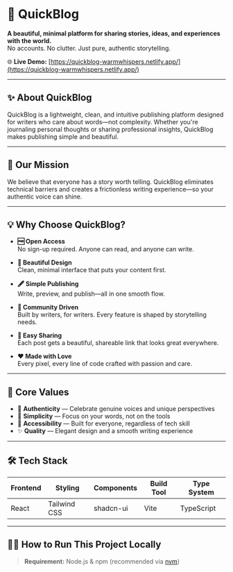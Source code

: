 # 🚀 QuickBlog

**A beautiful, minimal platform for sharing stories, ideas, and experiences with the world.**  
No accounts. No clutter. Just pure, authentic storytelling.

🌐 **Live Demo:** [https://quickblog-warmwhispers.netlify.app/](https://quickblog-warmwhispers.netlify.app/)

---

## ✨ About QuickBlog

QuickBlog is a lightweight, clean, and intuitive publishing platform designed for writers who care about words—not complexity. Whether you're journaling personal thoughts or sharing professional insights, QuickBlog makes publishing simple and beautiful.

---

## 🎯 Our Mission

We believe that everyone has a story worth telling. QuickBlog eliminates technical barriers and creates a frictionless writing experience—so your authentic voice can shine.

---

## 💡 Why Choose QuickBlog?

- **🆓 Open Access**  
  No sign-up required. Anyone can read, and anyone can write.

- **🎨 Beautiful Design**  
  Clean, minimal interface that puts your content first.

- **🖋️ Simple Publishing**  
  Write, preview, and publish—all in one smooth flow.

- **👥 Community Driven**  
  Built by writers, for writers. Every feature is shaped by storytelling needs.

- **🔗 Easy Sharing**  
  Each post gets a beautiful, shareable link that looks great everywhere.

- **❤️ Made with Love**  
  Every pixel, every line of code crafted with passion and care.

---

## 🧭 Core Values

- 🌟 **Authenticity** — Celebrate genuine voices and unique perspectives  
- 🌿 **Simplicity** — Focus on your words, not on the tools  
- 🤝 **Accessibility** — Built for everyone, regardless of tech skill  
- ✨ **Quality** — Elegant design and a smooth writing experience

---

## 🛠 Tech Stack

| Frontend | Styling     | Components  | Build Tool | Type System |
|----------|-------------|-------------|-------------|-------------|
| React    | Tailwind CSS| shadcn-ui   | Vite        | TypeScript  |

---

## 🧑‍💻 How to Run This Project Locally

> **Requirement:** Node.js & npm (recommended via [nvm](https://github.com/nvm-sh/nvm))
